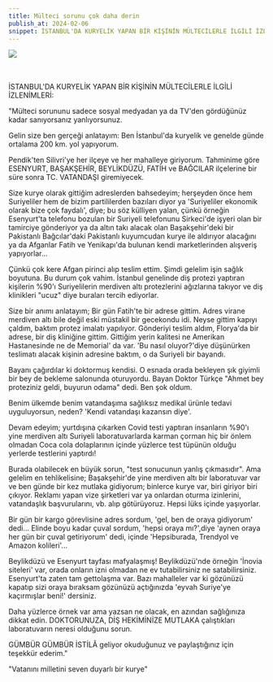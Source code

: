 ```yaml
---
title: Mülteci sorunu çok daha derin
publish_at: 2024-02-06
snippet: İSTANBUL'DA KURYELİK YAPAN BİR KİŞİNİN MÜLTECİLERLE İLGİLİ İZLENİMLERİ
---
```


<img src=/kurye.jpg><br><br><br>

İSTANBUL'DA KURYELİK YAPAN BİR KİŞİNİN MÜLTECİLERLE İLGİLİ İZLENİMLERİ:

"Mülteci sorununu sadece sosyal medyadan ya da TV'den gördüğünüz kadar sanıyorsanız yanlıyorsunuz.

Gelin size ben gerçeği anlatayım:
Ben İstanbul'da kuryelik ve genelde
günde ortalama 200 km. yol yapıyorum.

Pendik'ten Silivri'ye her ilçeye ve her mahalleye giriyorum.
Tahminime göre ESENYURT, BAŞAKŞEHİR, BEYLİKDÜZÜ, FATİH ve BAĞCILAR ilçelerine
bir süre sonra TC. VATANDAŞI giremiyecek.

Size kurye olarak gittiğim adreslerden bahsedeyim; herşeyden önce hem Suriyeliler hem de bizim partililerden bazıları diyor ya 'Suriyeliler ekonomik olarak bize çok faydalı', diye; bu söz külliyen yalan,
çünkü örneğin Esenyurt'ta telefonu bozulan bir Suriyeli telefonunu Sirkeci'de işyeri olan bir tamirciye gönderiyor ya da altın takı alacak olan Başakşehir'deki bir Pakistanlı Bağcılar'daki Pakistanlı kuyumcudan kurye ile aldırıyor alacağını ya da Afganlar Fatih ve Yenikapı'da bulunan kendi marketlerinden alışveriş yapıyorlar...

Çünkü çok kere Afgan pirinci alıp teslim ettim.
Şimdi gelelim işin sağlık boyutuna.
Bu durum çok vahim.
İstanbul genelinde diş protezi yaptıran kişilerin %90'ı Suriyelilerin merdiven altı protezlerini ağızlarına takıyor ve diş klinikleri "ucuz" diye buraları tercih ediyorlar.

Size bir anımı anlatayım;
Bir gün Fatih'te bir adrese gittim.
Adres virane merdiven altı bile değil
eski müstakil bir gecekondu idi.
Neyse gittim kapıyı çaldım,
baktım protez imalatı yapılıyor.
Gönderiyi teslim aldım, Florya'da bir adrese, bir diş kliniğine gittim.
Gittiğim yerin kalitesi ne Amerikan Hastanesinde ne de Memorial' da var.
'Bu nasıl oluyor?'diye düşünürken teslimatı alacak kişinin adresine baktım, o da Suriyeli bir bayandı.

Bayanı çağırdılar ki doktormuş kendisi.
O esnada orada bekleyen şık giyimli bir bey de bekleme salonunda oturuyordu.
Bayan Doktor Türkçe "Ahmet bey proteziniz geldi, buyurun odama" dedi.
Ben şok oldum.

Benim ülkemde benim vatandaşıma sağlıksız medikal ürünle tedavi uyguluyorsun, neden?
'Kendi vatandaşı kazansın diye'.

Devam edeyim; yurtdışına çıkarken Covid testi yaptıran insanların %90'ı yine merdiven altı Suriyeli laboratuvarlarda karman çorman
hiç bir önlem olmadan Coca cola dolaplarının içinde yüzlerce test tüpünün olduğu yerlerde testlerini yaptırdı!

Burada olabilecek en büyük sorun, "test sonucunun yanlış çıkmasıdır".
Ama gelelim en tehlikelisine;
Başakşehir'de yine merdiven altı bir laboratuvar var ve ben günde bir kez mutlaka gidiyorum; binlerce kurye var, biri giriyor biri çıkıyor.
Reklamı yapan vize şirketleri var ya onlardan oturma izinlerini, vatandaşlık başvurularını, vb. alıp götürüyoruz.
Hepsi lüks içinde yaşıyorlar.

Bir gün bir kargo görevlisine adres sordum, 'gel, ben de oraya gidiyorum' dedi...
Elinde boyu kadar çuval sordum, 'hepsi oraya mı?',diye 'aynen oraya her gün bir çuval getiriyorum' dedi, içinde 'Hepsiburada, Trendyol ve Amazon kolileri'...

Beylikdüzü ve Esenyurt tayfası mafyalaşmış!
Beylikdüzü'nde örneğin 'İnovia siteleri' var, orada onların izni olmadan ne ev tutabilirsiniz ne satabilirsiniz.
Esenyurt'ta zaten tam gettolaşma var.
Bazı mahalleler var ki gözünüzü kapatıp sizi oraya bıraksam gözünüzü açtığınızda
'eyvah Suriye'ye kaçırmışlar beni!' dersiniz.

Daha yüzlerce örnek var ama yazsan ne olacak, en azından sağlığınıza dikkat edin.
DOKTORUNUZA, DİŞ HEKİMİNİZE MUTLAKA çalıştıkları laboratuvarın neresi olduğunu sorun.

GÜMBÜR GÜMBÜR İSTİLÂ geliyor okuduğunuz ve paylaştığınız için teşekkür ederim."

"Vatanını milletini seven duyarlı bir kurye"
